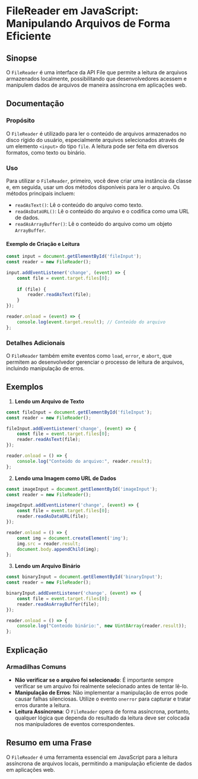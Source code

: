<!--
Meta Description: # FileReader em JavaScript: Manipulando Arquivos de Forma Eficiente ## Sinopse O `FileReader` é uma interface da API File que permite a leitura de arq...
Meta Keywords: reader, const, filereader, file, arquivo
-->

# FileReader em JavaScript: Manipulando Arquivos de Forma Eficiente

## Sinopse
O `FileReader` é uma interface da API File que permite a leitura de arquivos armazenados localmente, possibilitando que desenvolvedores acessem e manipulem dados de arquivos de maneira assíncrona em aplicações web.

## Documentação
### Propósito
O `FileReader` é utilizado para ler o conteúdo de arquivos armazenados no disco rígido do usuário, especialmente arquivos selecionados através de um elemento `<input>` do tipo `file`. A leitura pode ser feita em diversos formatos, como texto ou binário.

### Uso
Para utilizar o `FileReader`, primeiro, você deve criar uma instância da classe e, em seguida, usar um dos métodos disponíveis para ler o arquivo. Os métodos principais incluem:
- `readAsText()`: Lê o conteúdo do arquivo como texto.
- `readAsDataURL()`: Lê o conteúdo do arquivo e o codifica como uma URL de dados.
- `readAsArrayBuffer()`: Lê o conteúdo do arquivo como um objeto `ArrayBuffer`.

#### Exemplo de Criação e Leitura
```javascript
const input = document.getElementById('fileInput');
const reader = new FileReader();

input.addEventListener('change', (event) => {
    const file = event.target.files[0];
    
    if (file) {
        reader.readAsText(file);
    }
});

reader.onload = (event) => {
    console.log(event.target.result); // Conteúdo do arquivo
};
```

### Detalhes Adicionais
O `FileReader` também emite eventos como `load`, `error`, e `abort`, que permitem ao desenvolvedor gerenciar o processo de leitura de arquivos, incluindo manipulação de erros.

## Exemplos
1. **Lendo um Arquivo de Texto**
```javascript
const fileInput = document.getElementById('fileInput');
const reader = new FileReader();

fileInput.addEventListener('change', (event) => {
    const file = event.target.files[0];
    reader.readAsText(file);
});

reader.onload = () => {
    console.log("Conteúdo do arquivo:", reader.result);
};
```

2. **Lendo uma Imagem como URL de Dados**
```javascript
const imageInput = document.getElementById('imageInput');
const reader = new FileReader();

imageInput.addEventListener('change', (event) => {
    const file = event.target.files[0];
    reader.readAsDataURL(file);
});

reader.onload = () => {
    const img = document.createElement('img');
    img.src = reader.result;
    document.body.appendChild(img);
};
```

3. **Lendo um Arquivo Binário**
```javascript
const binaryInput = document.getElementById('binaryInput');
const reader = new FileReader();

binaryInput.addEventListener('change', (event) => {
    const file = event.target.files[0];
    reader.readAsArrayBuffer(file);
});

reader.onload = () => {
    console.log("Conteúdo binário:", new Uint8Array(reader.result));
};
```

## Explicação
### Armadilhas Comuns
- **Não verificar se o arquivo foi selecionado**: É importante sempre verificar se um arquivo foi realmente selecionado antes de tentar lê-lo.
- **Manipulação de Erros**: Não implementar a manipulação de erros pode causar falhas silenciosas. Utilize o evento `onerror` para capturar e tratar erros durante a leitura.
- **Leitura Assíncrona**: O `FileReader` opera de forma assíncrona, portanto, qualquer lógica que dependa do resultado da leitura deve ser colocada nos manipuladores de eventos correspondentes.

## Resumo em uma Frase
O `FileReader` é uma ferramenta essencial em JavaScript para a leitura assíncrona de arquivos locais, permitindo a manipulação eficiente de dados em aplicações web.